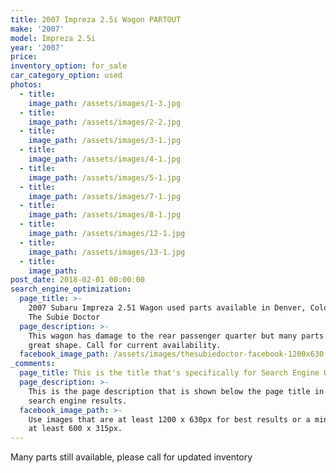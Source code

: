 ```yaml
---
title: 2007 Impreza 2.5i Wagon PARTOUT
make: '2007'
model: Impreza 2.5i
year: '2007'
price:
inventory_option: for_sale
car_category_option: used
photos:
  - title:
    image_path: /assets/images/1-3.jpg
  - title:
    image_path: /assets/images/2-2.jpg
  - title:
    image_path: /assets/images/3-1.jpg
  - title:
    image_path: /assets/images/4-1.jpg
  - title:
    image_path: /assets/images/5-1.jpg
  - title:
    image_path: /assets/images/7-1.jpg
  - title:
    image_path: /assets/images/8-1.jpg
  - title:
    image_path: /assets/images/12-1.jpg
  - title:
    image_path: /assets/images/13-1.jpg
  - title:
    image_path:
post_date: 2018-02-01 00:00:00
search_engine_optimization:
  page_title: >-
    2007 Subaru Impreza 2.51 Wagon used parts available in Denver, Colorado at
    The Subie Doctor
  page_description: >-
    This wagon has damage to the rear passenger quarter but many parts are in
    great shape. Call for current availability.
  facebook_image_path: /assets/images/thesubiedoctor-facebook-1200x630.png
_comments:
  page_title: This is the title that's specifically for Search Engine Optimization.
  page_description: >-
    This is the page description that is shown below the page title in the
    search engine results.
  facebook_image_path: >-
    Use images that are at least 1200 x 630px for best results or a minimum of
    at least 600 x 315px.
---
```



Many parts still available, please call for updated inventory